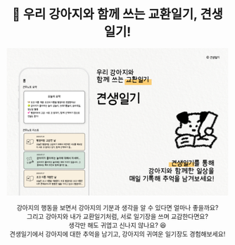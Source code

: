 <h1 align="center">🐶 우리 강아지와 함께 쓰는 교환일기, 견생일기!</h1>

![firstpage.png](./assets/firstpage.png)
  
<center> 강아지의 행동을 보면서 강아지의 기분과 생각을 알 수 있다면 얼마나 좋을까요? </center>

<center> 그리고 강아지와 내가 교환일기처럼, 서로 일기장을 쓰며 교감한다면요? </center>

<center> 생각만 해도 귀엽고 신나지 않나요? 😆 </center>

<center> 견생일기에서 강아지에 대한 추억을 남기고, 강아지의 귀여운 일기장도 경험해보세요! </center>
